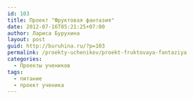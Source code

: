 ```yaml
---
id: 103
title: Проект "Фруктовая фантазия"
date: 2012-07-16T05:21:25+07:00
author: Лариса Бурухина
layout: post
guid: http://buruhina.ru/?p=103
permalink: /proekty-uchenikov/proekt-fruktovaya-fantaziya
categories:
  - Проекты учеников
tags:
  - питание
  - проект ученика
---
```

